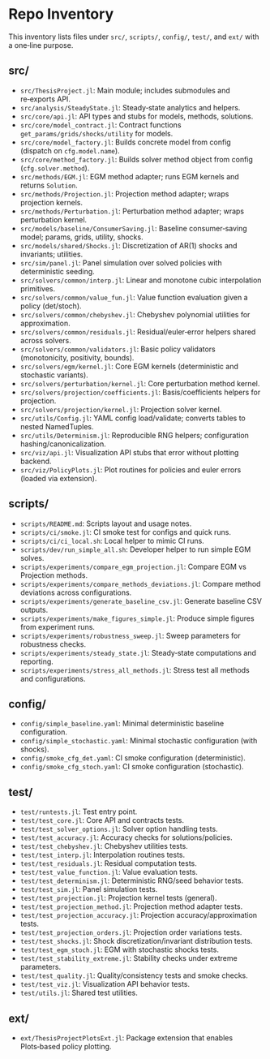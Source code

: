 # Repo Inventory

This inventory lists files under `src/`, `scripts/`, `config/`, `test/`, and `ext/` with a one‑line purpose.

## src/

- `src/ThesisProject.jl`: Main module; includes submodules and re‑exports API.
- `src/analysis/SteadyState.jl`: Steady‑state analytics and helpers.
- `src/core/api.jl`: API types and stubs for models, methods, solutions.
- `src/core/model_contract.jl`: Contract functions `get_params/grids/shocks/utility` for models.
- `src/core/model_factory.jl`: Builds concrete model from config (dispatch on `cfg.model.name`).
- `src/core/method_factory.jl`: Builds solver method object from config (`cfg.solver.method`).
- `src/methods/EGM.jl`: EGM method adapter; runs EGM kernels and returns `Solution`.
- `src/methods/Projection.jl`: Projection method adapter; wraps projection kernels.
- `src/methods/Perturbation.jl`: Perturbation method adapter; wraps perturbation kernel.
- `src/models/baseline/ConsumerSaving.jl`: Baseline consumer‑saving model; params, grids, utility, shocks.
- `src/models/shared/Shocks.jl`: Discretization of AR(1) shocks and invariants; utilities.
- `src/sim/panel.jl`: Panel simulation over solved policies with deterministic seeding.
- `src/solvers/common/interp.jl`: Linear and monotone cubic interpolation primitives.
- `src/solvers/common/value_fun.jl`: Value function evaluation given a policy (det/stoch).
- `src/solvers/common/chebyshev.jl`: Chebyshev polynomial utilities for approximation.
- `src/solvers/common/residuals.jl`: Residual/euler‑error helpers shared across solvers.
- `src/solvers/common/validators.jl`: Basic policy validators (monotonicity, positivity, bounds).
- `src/solvers/egm/kernel.jl`: Core EGM kernels (deterministic and stochastic variants).
- `src/solvers/perturbation/kernel.jl`: Core perturbation method kernel.
- `src/solvers/projection/coefficients.jl`: Basis/coefficients helpers for projection.
- `src/solvers/projection/kernel.jl`: Projection solver kernel.
- `src/utils/Config.jl`: YAML config load/validate; converts tables to nested NamedTuples.
- `src/utils/Determinism.jl`: Reproducible RNG helpers; configuration hashing/canonicalization.
- `src/viz/api.jl`: Visualization API stubs that error without plotting backend.
- `src/viz/PolicyPlots.jl`: Plot routines for policies and euler errors (loaded via extension).

## scripts/

- `scripts/README.md`: Scripts layout and usage notes.
- `scripts/ci/smoke.jl`: CI smoke test for configs and quick runs.
- `scripts/ci/ci_local.sh`: Local helper to mimic CI runs.
- `scripts/dev/run_simple_all.sh`: Developer helper to run simple EGM solves.
- `scripts/experiments/compare_egm_projection.jl`: Compare EGM vs Projection methods.
- `scripts/experiments/compare_methods_deviations.jl`: Compare method deviations across configurations.
- `scripts/experiments/generate_baseline_csv.jl`: Generate baseline CSV outputs.
- `scripts/experiments/make_figures_simple.jl`: Produce simple figures from experiment runs.
- `scripts/experiments/robustness_sweep.jl`: Sweep parameters for robustness checks.
- `scripts/experiments/steady_state.jl`: Steady‑state computations and reporting.
- `scripts/experiments/stress_all_methods.jl`: Stress test all methods and configurations.

## config/

- `config/simple_baseline.yaml`: Minimal deterministic baseline configuration.
- `config/simple_stochastic.yaml`: Minimal stochastic configuration (with shocks).
- `config/smoke_cfg_det.yaml`: CI smoke configuration (deterministic).
- `config/smoke_cfg_stoch.yaml`: CI smoke configuration (stochastic).

## test/

- `test/runtests.jl`: Test entry point.
- `test/test_core.jl`: Core API and contracts tests.
- `test/test_solver_options.jl`: Solver option handling tests.
- `test/test_accuracy.jl`: Accuracy checks for solutions/policies.
- `test/test_chebyshev.jl`: Chebyshev utilities tests.
- `test/test_interp.jl`: Interpolation routines tests.
- `test/test_residuals.jl`: Residual computation tests.
- `test/test_value_function.jl`: Value evaluation tests.
- `test/test_determinism.jl`: Deterministic RNG/seed behavior tests.
- `test/test_sim.jl`: Panel simulation tests.
- `test/test_projection.jl`: Projection kernel tests (general).
- `test/test_projection_method.jl`: Projection method adapter tests.
- `test/test_projection_accuracy.jl`: Projection accuracy/approximation tests.
- `test/test_projection_orders.jl`: Projection order variations tests.
- `test/test_shocks.jl`: Shock discretization/invariant distribution tests.
- `test/test_egm_stoch.jl`: EGM with stochastic shocks tests.
- `test/test_stability_extreme.jl`: Stability checks under extreme parameters.
- `test/test_quality.jl`: Quality/consistency tests and smoke checks.
- `test/test_viz.jl`: Visualization API behavior tests.
- `test/utils.jl`: Shared test utilities.

## ext/

- `ext/ThesisProjectPlotsExt.jl`: Package extension that enables Plots‑based policy plotting.